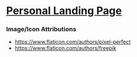 # [Personal Landing Page](http://jiangoz.github.io/)

### Image/Icon Attributions
- https://www.flaticon.com/authors/pixel-perfect
- https://www.flaticon.com/authors/freepik